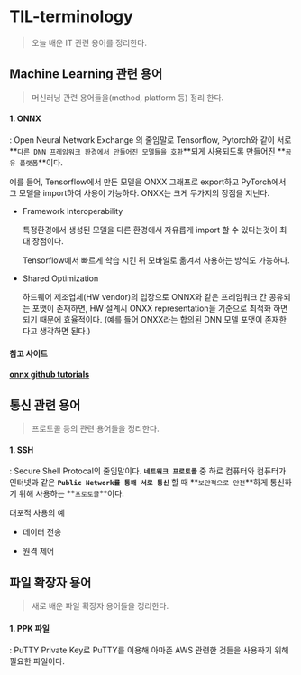 # TIL-terminology

> 오늘 배운 IT 관련 용어를 정리한다.



## Machine Learning 관련 용어
> 머신러닝 관련 용어들을(method, platform 등) 정리 한다.


#### 1. ONNX

: Open Neural Network Exchange 의 줄임말로 Tensorflow, Pytorch와 같이 서로 **`다른 DNN 프레임워크 환경에서 만들어진 모델들을 호환`**되게 사용되도록 만들어진 **`공유 플랫폼`**이다. 

예를 들어, Tensorflow에서 만든 모델을 ONXX 그래프로 export하고 PyTorch에서 그 모델을 import하여 사용이 가능하다.  ONXX는 크게  두가지의 장점을 지닌다.

* Framework Interoperability

  특정환경에서 생성된 모델을 다른 환경에서 자유롭게 import 할 수 있다는것이 최대 장점이다.

  Tensorflow에서 빠르게 학습 시킨 뒤 모바일로 옮겨서 사용하는 방식도 가능하다.

* Shared Optimization

  하드웨어 제조업체(HW vendor)의 입장으로 ONNX와 같은 프레임워크 간 공유되는 포맷이 존재하면, HW 설계시 ONXX representation을 기준으로 최적화 하면 되기 때문에 효율적이다. (예를 들어 ONXX라는 합의된 DNN 모델 포맷이 존재한다고 생각하면 된다.)

#### 참고 사이트

####  [onnx github tutorials](github.com/onnx/tutorials)



## 통신 관련 용어

> 프로토콜 등의 관련 용어들을 정리한다.



#### 1. SSH

: Secure Shell Protocal의 줄임말이다.  **`네트워크 프로토콜`**  중 하로 컴퓨터와 컴퓨터가 인터넷과 같은 **`Public Network를 통해 서로 통신`** 할 때 **`보안적으로 안전`**하게 통신하기 위해 사용하는 **`프로토콜`**이다.

대포적 사용의 예

* 데이터 전송 

* 원격 제어





## 파일 확장자 용어

> 새로 배운 파일 확장자 용어들을 정리한다.



#### 1. PPK 파일

: PuTTY Private Key로 PuTTY를 이용해 아마존 AWS 관련한 것들을 사용하기 위해 필요한 파일이다.